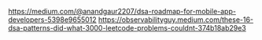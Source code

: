https://medium.com/@anandgaur2207/dsa-roadmap-for-mobile-app-developers-5398e9655012
https://observabilityguy.medium.com/these-16-dsa-patterns-did-what-3000-leetcode-problems-couldnt-374b18ab29e3
